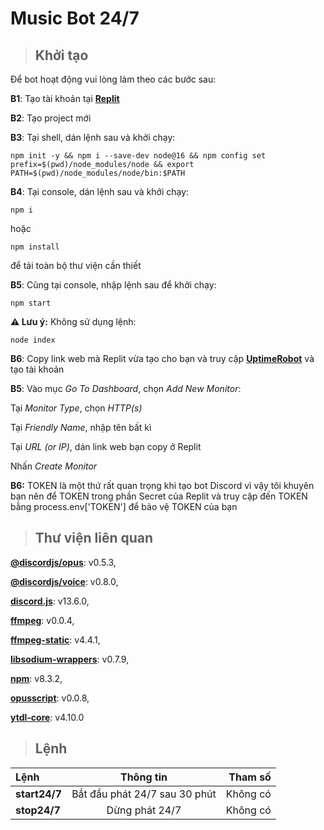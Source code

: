 # **Music Bot 24/7**

>## **Khởi tạo**
Để bot hoạt động vui lòng làm theo các bước sau:

**B1**: Tạo tài khoản tại **[Replit](replit.com)**

**B2**: Tạo project mới

**B3**: Tại shell, dán lệnh sau và khởi chạy:

```
npm init -y && npm i --save-dev node@16 && npm config set prefix=$(pwd)/node_modules/node && export PATH=$(pwd)/node_modules/node/bin:$PATH
```
**B4**: Tại console, dán lệnh sau và khởi chạy:

```
npm i
```
hoặc 
```
npm install
```
để tải toàn bộ thư viện cần thiết

**B5**: Cũng tại console, nhập lệnh sau để khởi chạy:
```
npm start
```
**⚠ Lưu ý:** Không sử dụng lệnh:
```
node index
```
**B6**: Copy link web mà Replit vừa tạo cho bạn và truy cập **[UptimeRobot](https://uptimerobot.com)** và tạo tài khoản

**B5**: Vào mục *Go To Dashboard*, chọn *Add New Monitor*:

Tại *Monitor Type*, chọn *HTTP(s)*

Tại *Friendly Name*, nhập tên bất kì

Tại *URL (or IP)*, dán link web bạn copy ở Replit

Nhấn *Create Monitor*

**B6:** TOKEN là một thứ rất quan trọng khi tạo bot Discord vì vậy tôi khuyên bạn nên để TOKEN trong phần Secret của Replit và truy cập đến TOKEN bằng process.env['TOKEN'] để bảo vệ TOKEN của bạn

>## **Thư viện liên quan**
**[@discordjs/opus](https://github.com/discordjs/opus)**: v0.5.3,

**[@discordjs/voice](https://discordjs.github.io/voice/)**: v0.8.0,

**[discord.js](https://discord.js.org/#/)**: v13.6.0,

**[ffmpeg](https://www.npmjs.com/package/ffmpeg)**: v0.0.4,

**[ffmpeg-static](https://www.npmjs.com/package/ffmpeg-static)**: v4.4.1,

**[libsodium-wrappers](https://www.npmjs.com/package/libsodium-wrappers)**: v0.7.9,

**[npm](https://www.npmjs.com/package/npm)**: v8.3.2,

**[opusscript](https://github.com/abalabahaha/opusscript)**: v0.0.8,

**[ytdl-core](https://github.com/fent/node-ytdl-core)**: v4.10.0

>## **Lệnh**
|      Lệnh       |                Thông tin                     |    Tham số    |
|:----------------|:--------------------------------------------:|--------------:|
|  **start24/7**  |        Bắt đầu phát 24/7 sau 30 phút         |   Không có    |
|  **stop24/7**   |        Dừng phát 24/7                        |   Không có    |
